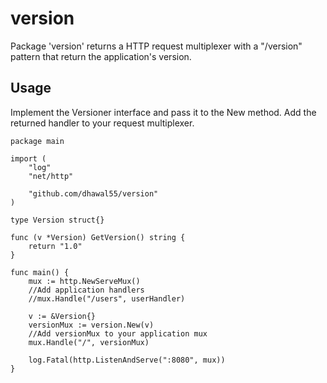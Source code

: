 # version

Package 'version' returns a HTTP request multiplexer with a "/version"  pattern that return the application's version.

## Usage

Implement the Versioner interface and pass it to the New method. Add the returned handler to your request multiplexer.

```
package main

import (
    "log"
    "net/http"

    "github.com/dhawal55/version"
)

type Version struct{}

func (v *Version) GetVersion() string {
    return "1.0"
}

func main() {
    mux := http.NewServeMux()
    //Add application handlers
    //mux.Handle("/users", userHandler)

    v := &Version{}
    versionMux := version.New(v)
    //Add versionMux to your application mux
    mux.Handle("/", versionMux)

    log.Fatal(http.ListenAndServe(":8080", mux))
}
```

